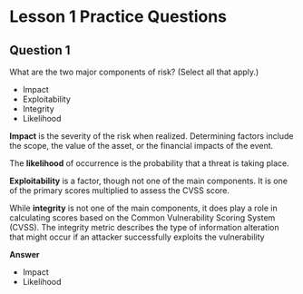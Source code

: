 # Lesson 1 Practice Questions

## Question 1
What are the two major components of risk? (Select all that apply.)
- Impact
- Exploitability
- Integrity
- Likelihood

**Impact** is the severity of the risk when realized. Determining factors include the scope, the value of the asset, or the financial impacts of the event.

The **likelihood** of occurrence is the probability that a threat is taking place.

**Exploitability** is a factor, though not one of the main components. It is one of the primary scores multiplied to assess the CVSS score.

While **integrity** is not one of the main components, it does play a role in calculating scores based on the Common Vulnerability Scoring System (CVSS). The integrity metric describes the type of information alteration that might occur if an attacker successfully exploits the vulnerability

**Answer**
- Impact
- Likelihood